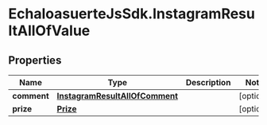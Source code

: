 # EchaloasuerteJsSdk.InstagramResultAllOfValue

## Properties

Name | Type | Description | Notes
------------ | ------------- | ------------- | -------------
**comment** | [**InstagramResultAllOfComment**](InstagramResultAllOfComment.md) |  | [optional] 
**prize** | [**Prize**](Prize.md) |  | [optional] 



